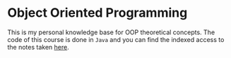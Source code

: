 # Object Oriented Programming

This is my personal knowledge base for OOP theoretical concepts. The code of this course is done in `Java` and you can find the indexed access to the notes taken [here](notes/index.md).
